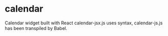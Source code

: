 # calendar
Calendar widget built with React
calendar-jsx.js uses syntax, calendar-js.js has been transpiled by Babel.
